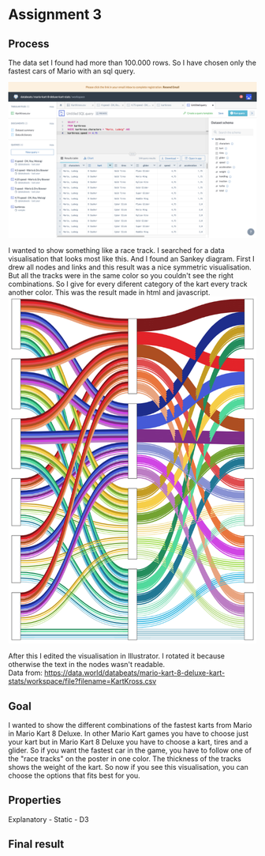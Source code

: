 # Assignment 3

## Process
The data set I found had more than 100.000 rows. So I have chosen only the fastest cars of Mario with an sql query. <br>

![alt text](https://github.com/sandyverbruggen123/Data-Visualisation/blob/master/Assignment%203/sql.png)

I wanted to show something like a race track. I searched for a data visualisation that looks most like this. And I found an Sankey diagram. First I drew all nodes and links and this result was a nice symmetric visualisation. But all the tracks were in the same color so you couldn't see the right combinations. So I give for every diferent category of the kart every track another color. This was the result made in html and javascript.
<br>
![alt text](https://github.com/sandyverbruggen123/Data-Visualisation/blob/master/Assignment%203/javascriptResult.png)
<br>

After this I edited the visualisation in Illustrator. I rotated it because otherwise the text in the nodes wasn't readable. 
<br>
Data from: https://data.world/databeats/mario-kart-8-deluxe-kart-stats/workspace/file?filename=KartKross.csv

## Goal
I wanted to show the different combinations of the fastest karts from Mario in Mario Kart 8 Deluxe. In other Mario Kart games you have to choose just your kart but in Mario Kart 8 Deluxe you have to choose a kart, tires and a glider. So if you want the fastest car in the game, you have to follow one of the "race tracks" on the poster in one color. The thickness of the tracks shows the weight of the kart. So now if you see this visualisation, you can choose the options that fits best for you. 

## Properties
Explanatory - Static - D3 

## Final result
